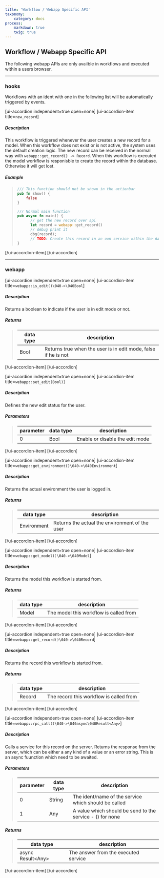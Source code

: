 ```yaml
---
title: 'Workflow / Webapp Specific API'
taxonomy:
    category: docs
process:
    markdown: true
    twig: true
---
```


## Workflow / Webapp Specific API
The following webapp APIs are only availble in workflows and executed within a users browser.

------------------------------------------------------------------------------------------

### hooks
Workflows with an ident with one in the following list will be automatically triggered by events.

[ui-accordion independent=true open=none]
[ui-accordion-item title=<code>new_record</code>]

##### Description
This workflow is triggered whenever the user creates a new record for a model. When this workflow does not exist or is not active, the system uses the default creation logic. The new record can be received in the normal way with `webapp::get_record() -> Record`. When this workflow is executed the model workflow is responisble to create the record within the database. Otherwise it will get lost.
##### Example
> ```rust
> /// This function should not be shown in the actionbar
> pub fn show() {
>     false
> }
> 
> /// Normal main function
> pub async fn main() {
> 	 	// get the new record over api
> 		let record = webapp::get_record()
> 		// debug print it
> 		dbg(record);
> 		// TODO: Create this record in an own service within the database
> }
> ```

[/ui-accordion-item\]
[/ui-accordion]



------------------------------------------------------------------------------------------
### webapp
    
[ui-accordion independent=true open=none]
[ui-accordion-item title=<code>webapp::is_edit()\040->\040Bool</code>]

##### Description
Returns a boolean to indicate if the user is in edit mode or not.
##### Returns
> | data type               | description                                                           |
> |-------------------------|-----------------------------------------------------------------------|
> | Bool                    | Returns true when the user is in edit mode, false if he is not |

[/ui-accordion-item\]
[/ui-accordion]

    
[ui-accordion independent=true open=none]
[ui-accordion-item title=<code>webapp::set_edit(Bool)</code>]

##### Description
Defines the new edit status for the user.
##### Parameters
> | parameter | data type               | description                                                           |
> |-----------|-------------------------|-----------------------------------------------------------------------|
> | 0         | Bool                    | Enable or disable the edit mode |

[/ui-accordion-item\]
[/ui-accordion]

    
[ui-accordion independent=true open=none]
[ui-accordion-item title=<code>webapp::get_environment()\040->\040Environment</code>]

##### Description
Returns the actual environment the user is logged in.
##### Returns
> | data type               | description                                                           |
> |-------------------------|-----------------------------------------------------------------------|
> | Environment             | Returns the actual the environment of the user |

[/ui-accordion-item\]
[/ui-accordion]

    
[ui-accordion independent=true open=none]
[ui-accordion-item title=<code>webapp::get_model()\040->\040Model</code>]

##### Description
Returns the model this workflow is started from.
##### Returns
> | data type               | description                                                           |
> |-------------------------|-----------------------------------------------------------------------|
> | Model                   | The model this workflow is called from |

[/ui-accordion-item\]
[/ui-accordion]


[ui-accordion independent=true open=none]
[ui-accordion-item title=<code>webapp::get_record()\040->\040Record</code>]

##### Description
Returns the record this workflow is started from.
##### Returns
> | data type               | description                                                           |
> |-------------------------|-----------------------------------------------------------------------|
> | Record                  | The record this workflow is called from |

[/ui-accordion-item\]
[/ui-accordion]


[ui-accordion independent=true open=none]
[ui-accordion-item title=<code>webapp::rpc_call()\040->\040async\040Result&lt;Any&gt;</code>]

##### Description
Calls a service for this record on the server. Returns the response from the server, which can be either
a any kind of a value or an error string. This is an async fuunction which need to be awaited.
##### Parameters
> | parameter | data type               | description                                                           |
> |-----------|-------------------------|-----------------------------------------------------------------------|
> | 0         | String                  | The ident/name of the service which should be called |
> | 1         | Any                     | A value which should be send to the service - () for none |
##### Returns
> | data type               | description                                                           |
> |-------------------------|-----------------------------------------------------------------------|
> | async Result&lt;Any&gt; | The answer from the executed service |

[/ui-accordion-item\]
[/ui-accordion]